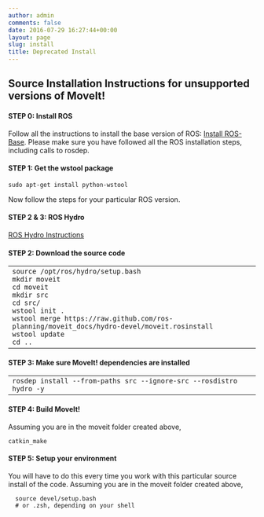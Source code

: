 ```yaml
---
author: admin
comments: false
date: 2016-07-29 16:27:44+00:00
layout: page
slug: install
title: Deprecated Install
---
```


## Source Installation Instructions for unsupported versions of MoveIt!


#### **STEP 0: Install ROS**


Follow all the instructions to install the base version of ROS: [Install ROS-Base](http://www.ros.org/wiki/hydro/Installation/Ubuntu). Please make sure you have followed all the ROS installation steps, including calls to rosdep.


#### **STEP 1: Get the wstool package**


`sudo apt-get install python-wstool`

Now follow the steps for your particular ROS version.

#### **STEP 2 & 3: ROS Hydro**
<div class="accordion" id="accordion4">
  <div class="accordion-group">
    <div class="accordion-heading">
      <a class="accordion-toggle" data-toggle="collapse" data-parent="#accordion4" href="#collapseThree">
        ROS Hydro Instructions
      </a>
    </div>
    <div id="collapseThree" class="accordion-body collapse">
      <div class="toggle_content" style="display: block;"><p></p>
      <h4>STEP 2: Download the source code</h4>
      <div><div id="highlighter_439348" class="syntaxhighlighter nogutter  bash"><table border="0" cellpadding="0" cellspacing="0"><tbody><tr><td class="code"><div class="container"><div class="line number1 index0 alt2 highlighted"><code class="bash functions">source /opt/ros/hydro/setup.bash</code></div><div class="line number2 index1 alt1 highlighted"><code class="bash functions">mkdir moveit</code></div><div class="line number3 index2 alt2 highlighted"><code class="bash functions">cd moveit</code></div><div class="line number4 index3 alt1 highlighted"><code class="bash functions">mkdir src</code></div><div class="line number5 index4 alt2 highlighted"><code class="bash functions">cd src/</code></div><div class="line number6 index5 alt1 highlighted"><code class="bash plain">wstool init .</code></div><div class="line number7 index6 alt2 highlighted"><code class="bash plain">wstool merge https://raw.github.com/ros-planning/moveit_docs/hydro-devel/moveit.rosinstall</code></div><div class="line number8 index7 alt1 highlighted"><code class="bash plain">wstool update</code></div><div class="line number9 index8 alt2 highlighted"><code class="bash functions">cd ..</code></div></div></td></tr></tbody></table></div></div>
      <h4>STEP 3: Make sure MoveIt! dependencies are installed</h4>
      <div><div id="highlighter_550652" class="syntaxhighlighter nogutter  bash"><table border="0" cellpadding="0" cellspacing="0"><tbody><tr><td class="code"><div class="container"><div class="line number1 index0 alt2 highlighted"><code class="bash plain">rosdep install --from-paths src --ignore-src --rosdistro hydro -y</code></div></div></td></tr></tbody></table></div></div>
      <p></p></div>
    </div>
  </div>
</div>

#### **STEP 4: Build MoveIt!**


Assuming you are in the moveit folder created above,

`catkin_make`



#### **STEP 5: Setup your environment**


You will have to do this every time you work with this particular source install of the code. Assuming you are in the moveit folder created above,

```
  source devel/setup.bash
  # or .zsh, depending on your shell
```
